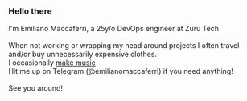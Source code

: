 ### Hello there
I'm Emiliano Maccaferri, a 25y/o DevOps engineer at Zuru Tech<br>
<br>
When not working or wrapping my head around projects I often travel and/or buy unnecessarily expensive clothes.<br>
I occasionally <a href="https://youtube.com/c/MaccaBeats">make music</a>
<br>
Hit me up on Telegram (@emilianomaccaferri) if you need anything!
<br><br>
See you around! 

